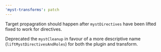 ```yaml
---
'myst-transforms': patch
---
```


Target propagration should happen after `mystDirectives` have been lifted fixed to work for directives.

Deprecated the `mystCleanup` in favour of a more descriptive name (`liftMystDirectivesAndRoles`) for both the plugin and transform.
